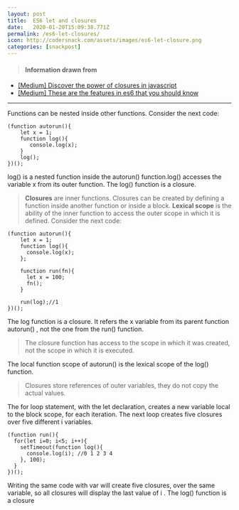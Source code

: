 ```yaml
---
layout: post
title:  ES6 let and closures
date:   2020-01-20T15:09:38.771Z
permalink: /es6-let-closures/
icon: http://codersnack.com/assets/images/es6-let-closure.png
categories: [snackpost]
---
```


> #### Information drawn from

- [[Medium] Discover the power of closures in javascript](https://medium.freecodecamp.org/discover-the-power-of-closures-in-javascript-5c472a7765d7)
- [[Medium] These are the features in es6 that you should know](https://medium.freecodecamp.org/these-are-the-features-in-es6-that-you-should-know-1411194c71cb)

-------------

Functions can be nested inside other functions. 
Consider the next code:

```
(function autorun(){
    let x = 1;
    function log(){ 
       console.log(x); 
    }
    log();
})();
```
log() is a nested function inside the autorun() function.log() accesses the variable x from its outer function. The log() function is a closure.

> **Closures** are inner functions. Closures can be created by defining a function inside another function or inside a block.
> **Lexical scope** is the ability of the inner function to access the outer scope in which it is defined.
Consider the next code:

```
(function autorun(){
    let x = 1;
    function log(){
      console.log(x);
    };
    
    function run(fn){
      let x = 100;
      fn();
    }
    
    run(log);//1
})();
```

The log function is a closure. It refers the x variable from its parent function autorun() , not the one from the run() function.
> The closure function has access to the scope in which it was created, not the scope in which it is executed.

The local function scope of autorun() is the lexical scope of the log() function.

> Closures store references of outer variables, they do not copy the actual values.

The for loop statement, with the let declaration, creates a new variable local to the block scope, for each iteration. The next loop creates five closures over five different i variables.

```
(function run(){
  for(let i=0; i<5; i++){
    setTimeout(function log(){
      console.log(i); //0 1 2 3 4
    }, 100);
  }
})();
```
Writing the same code with var will create five closures, over the same variable, so all closures will display the last value of i . The log() function is a closure

